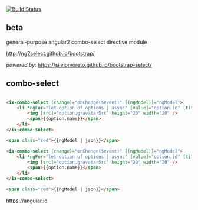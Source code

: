 <!--
  Title: ng2select
  Description: Angular 2 bootstrap select directive module
  Author: ng2select
  -->

[![Build Status](https://travis-ci.org/ng2select/bootstrap.svg?branch=master)](https://travis-ci.org/ng2select/bootstrap)

## beta

general-purpose angular2 combo-select directive module

http://ng2select.github.io/bootstrap/

_powered by:_
https://silviomoreto.github.io/bootstrap-select/

## combo-select

```HTML

<ix-combo-select (change)="onChange($event)" [(ngModel)]="ngModel">
    <li *ngFor="let option of options | async" [value]="option.id" [title]="option.name">
        <img [src]="option.gravatarSrc" height="20" width="20" />
        <span>{{option.name}}</span>
    </li>
</ix-combo-select>

<span class="red">{{ngModel | json}}</span>

<ix-combo-select (change)="onChange($event)" [(ngModel)]="ngModel">
    <li *ngFor="let option of options | async" [value]="option.id" [title]="option.name">
        <img [src]="option.gravatarSrc" height="20" width="20" />
        <span>{{option.name}}</span>
    </li>
</ix-combo-select>

<span class="red">{{ngModel | json}}</span>

```

https://angular.io
